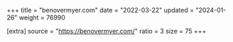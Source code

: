 +++
title = "benovermyer.com"
date = "2022-03-22"
updated = "2024-01-26"
weight = 76990

[extra]
source = "https://benovermyer.com/"
ratio = 3
size = 75
+++
